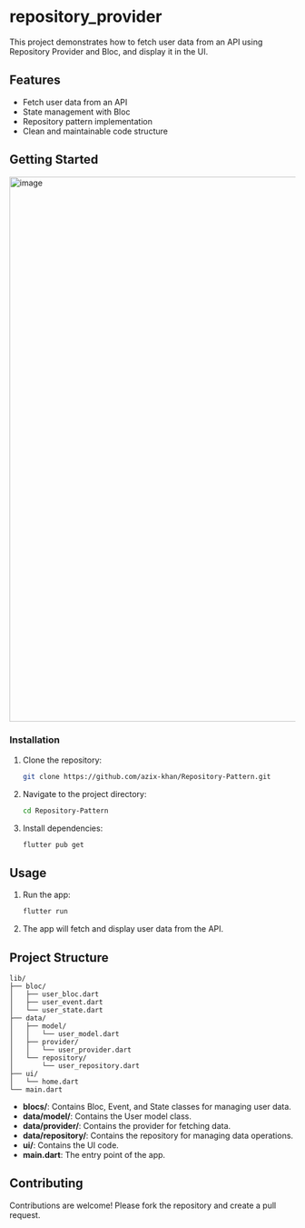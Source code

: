 # repository_provider

This project demonstrates how to fetch user data from an API using Repository Provider and Bloc, and display it in the UI.

## Features

- Fetch user data from an API
- State management with Bloc
- Repository pattern implementation
- Clean and maintainable code structure

## Getting Started
<img width="959" alt="image" src="https://github.com/azix-khan/Repository-Pattern/assets/138978130/e58059fc-2f1d-470f-b883-454328e8e397">

### Installation

1. Clone the repository:
   ```sh
   git clone https://github.com/azix-khan/Repository-Pattern.git
   ```
2. Navigate to the project directory:
   ```sh
   cd Repository-Pattern
   ```
3. Install dependencies:
   ```sh
   flutter pub get
   ```

## Usage

1. Run the app:
   ```sh
   flutter run
   ```

2. The app will fetch and display user data from the API.

## Project Structure

```
lib/
├── bloc/
│   ├── user_bloc.dart
│   ├── user_event.dart
│   └── user_state.dart
├── data/
│   ├── model/
│   │   └── user_model.dart
│   ├── provider/
│   │   └── user_provider.dart
│   └── repository/
│       └── user_repository.dart
├── ui/
│   └── home.dart
└── main.dart

```

- **blocs/**: Contains Bloc, Event, and State classes for managing user data.
- **data/model/**: Contains the User model class.
- **data/provider/**: Contains the provider for fetching data.
- **data/repository/**: Contains the repository for managing data operations.
- **ui/**: Contains the UI code.
- **main.dart**: The entry point of the app.

## Contributing

Contributions are welcome! Please fork the repository and create a pull request.

